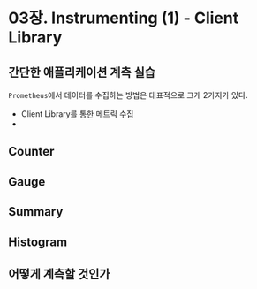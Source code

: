# 03장. Instrumenting (1) - Client Library

## 간단한 애플리케이션 계측 실습

`Prometheus`에서 데이터를 수집하는 방법은 대표적으로 크게 2가지가 있다.

* Client Library를 통한 메트릭 수집
* 

## Counter

## Gauge

## Summary

## Histogram

## 어떻게 계측할 것인가